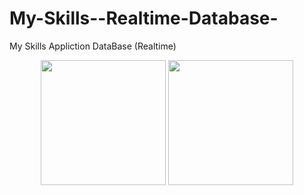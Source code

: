# My-Skills--Realtime-Database-
My Skills Appliction DataBase (Realtime)
<div align="center">
  <img height="200" src="https://avatars.githubusercontent.com/u/81916613?s=200&v=4"  />
   <img height="200" src="asist/github.svg"  />
</div>
